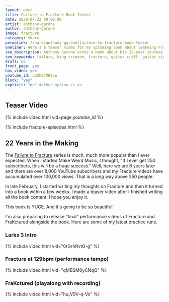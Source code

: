 ```yaml
---
layout: post
title: Failure to Fracture Book Teaser
date: 2020-07-22 00:00:00
artist: anthony-garone
author: anthony-garone
image: fracture
category: share
permalink: /share/anthony-garone/failure-to-fracture-book-teaser
oneliner: Here's a teaser video for my upcoming book about learning Fracture.
seo_description: Anthony Garone wrote a book about his 22-year journey to learn Fracture by King Crimson, published by Stairway Press.
seo_keywords: failure, king crimson, fracture, guitar craft, guitar circle, moto perpetuo, frakctured
draft: no
front_page: yes
has_video: yes
youtube_id: LGZhGCMHSaw
block: "yes"
explicit: "no" #other option is no
---
```

## Teaser Video

{% include video.html vid=page.youtube_id %}

{% include fracture-episodes.html %}

## 22 Years in the Making

The [Failure to Fracture](/learn/fracture) series is much, much more popular than I ever expected. When I started Make Weird Music, I thought, "If I ever get 250 subscribers, this will be a huge success." Well, here we are 6 years later and there are over 8,000 YouTube subscribers and my Fracture videos have accumulated over 100,000 views. That is a _long_ way above 250 people.

In late February, I started writing my thoughts on Fracture and then it turned into a book within a few weeks. I made a teaser video after I finished writing all the book content. I hope you enjoy it.

This book is YUGE. And it's going to be so beautiful!

I'm also preparing to release "final" performance videos of Fracture and FraKctured alongside the book. Here are some of my latest practice runs.

### Larks 3 Intro
{% include video.html vid="0rGrhRvtG-g" %}

### Fracture at 129bpm (performance tempo)
{% include video.html vid="qMBSM0yCNqQ" %}

### FraKctured (playalong with recording)
{% include video.html vid="hu_V9V-q-Vo" %}
